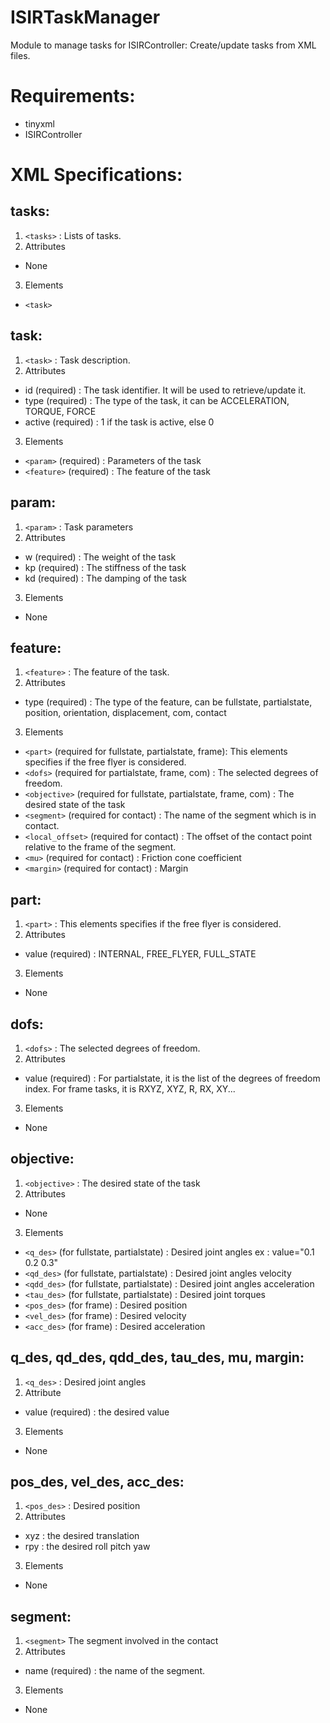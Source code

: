 ISIRTaskManager
===============

Module to manage tasks for ISIRController:
Create/update tasks from XML files.

Requirements:
=============

* tinyxml
* ISIRController

XML Specifications:
===================

tasks:
------
1. `<tasks>` :
     Lists of tasks.
2. Attributes
 * None
3. Elements
 * `<task>`

task:
-----
1. `<task>` :
     Task description.
2. Attributes
 * id (required) :
     The task identifier. It will be used to retrieve/update it.
 * type (required) :
     The type of the task, it can be ACCELERATION, TORQUE, FORCE
 * active (required) :
     1 if the task is active, else 0
3. Elements
 * `<param>` (required) :
     Parameters of the task
 * `<feature>` (required) :
     The feature of the task

param:
------
1. `<param>` :
    Task parameters
2. Attributes
 * w (required) :
     The weight of the task
 * kp (required) : 
     The stiffness of the task
 * kd (required) :
     The damping of the task
3. Elements
 * None

feature:
--------
1. `<feature>` :
    The feature of the task.
2. Attributes 
 * type (required) :
     The type of the feature, can be fullstate, partialstate, position, orientation, displacement, com, contact
3. Elements
 * `<part>` (required for fullstate, partialstate, frame):
     This elements specifies if the free flyer is considered.
 * `<dofs>` (required for partialstate, frame, com) :
     The selected degrees of freedom.
 * `<objective>` (required for fullstate, partialstate, frame, com) :
     The desired state of the task
 * `<segment>` (required for contact) :
     The name of the segment which is in contact.
 * `<local_offset>` (required for contact) :
     The offset of the contact point relative to the frame of the segment.
 * `<mu>` (required for contact) :
     Friction cone coefficient
 * `<margin>` (required for contact) :
     Margin

part:
-----
1. `<part>` :
    This elements specifies if the free flyer is considered.
2. Attributes
 * value (required) :
     INTERNAL, FREE_FLYER, FULL_STATE
3. Elements
 * None

dofs:
-----
1. `<dofs>` : 
    The selected degrees of freedom.
2. Attributes
 * value (required) :
     For partialstate, it is the list of the degrees of freedom index. For frame tasks, it is
     RXYZ, XYZ, R, RX, XY...
3. Elements
 * None

objective:
----------
1. `<objective>` :
    The desired state of the task 
2. Attributes
 * None
3. Elements
 * `<q_des>` (for fullstate, partialstate) :
     Desired joint angles ex : value="0.1 0.2 0.3"
 * `<qd_des>` (for fullstate, partialstate) :
     Desired joint angles velocity
 * `<qdd_des>` (for fullstate, partialstate) :
     Desired joint angles acceleration
 * `<tau_des>` (for fullstate, partialstate) :
     Desired joint torques
 * `<pos_des>` (for frame) :
     Desired position
 * `<vel_des>` (for frame) :
     Desired velocity
 * `<acc_des>` (for frame) :
     Desired acceleration

q_des, qd_des, qdd_des, tau_des, mu, margin:
--------------------------------------------
1. `<q_des>` :
    Desired joint angles
2. Attribute
 * value (required) : 
     the desired value
3. Elements
 * None

pos_des, vel_des, acc_des:
--------------------------
1. `<pos_des>` :
    Desired position
2. Attributes
 * xyz : 
     the desired translation
 * rpy : 
     the desired roll pitch yaw
3. Elements
 * None

segment:
--------
1. `<segment>`
     The segment involved in the contact
2. Attributes
 * name (required) :
     the name of the segment.
3. Elements
 * None

